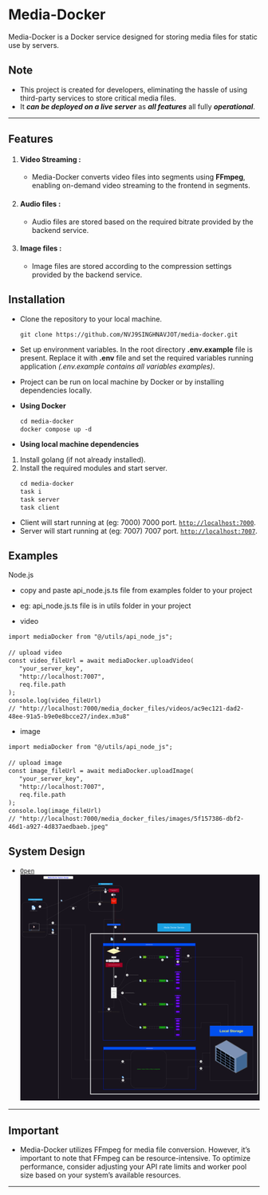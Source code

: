 # Media-Docker

Media-Docker is a Docker service designed for storing media files for static use by servers.

## Note

- This project is created for developers, eliminating the hassle of using third-party services to store critical media files.
- It **_can be deployed on a live server_** as **_all features_** all fully **_operational_**.

---

## Features

1. #### Video Streaming :

   - Media-Docker converts video files into segments using **FFmpeg**, enabling on-demand video streaming to the frontend in segments.

2. #### Audio files :

   - Audio files are stored based on the required bitrate provided by the backend service.

3. #### Image files :

   - Image files are stored according to the compression settings provided by the backend service.

## Installation

- Clone the repository to your local machine.
  ```
  git clone https://github.com/NVJ9SINGHNAVJOT/media-docker.git
  ```
- Set up environment variables.
  In the root directory **.env.example** file is present. Replace it with **.env** file and set the required variables running application _(.env.example contains all variables examples)_.
- Project can be run on local machine by Docker or by installing dependencies locally.
- **Using Docker**

  ```
  cd media-docker
  docker compose up -d
  ```

- **Using local machine dependencies**

1. Install golang (if not already installed).
2. Install the required modules and start server.
   ```
   cd media-docker
   task i
   task server
   task client
   ```

- Client will start running at (eg: 7000) 7000 port. [`http://localhost:7000`](http://localhost:7000).
- Server will start running at (eg: 7007) 7007 port. [`http://localhost:7007`](http://localhost:7007).

## Examples

Node.js
   - copy and paste api_node.js.ts file from examples folder to your project
   - eg: api_node.js.ts file is in utils folder in your project

   - video
   ```
   import mediaDocker from "@/utils/api_node_js";

   // upload video
   const video_fileUrl = await mediaDocker.uploadVideo(
      "your_server_key",
      "http://localhost:7007",
      req.file.path
   );
   console.log(video_fileUrl)
   // "http://localhost:7000/media_docker_files/videos/ac9ec121-dad2-48ee-91a5-b9e0e8bcce27/index.m3u8"
   ```

   - image
   ```
   import mediaDocker from "@/utils/api_node_js";

   // upload image
   const image_fileUrl = await mediaDocker.uploadImage(
      "your_server_key",
      "http://localhost:7007",
      req.file.path
   );
   console.log(image_fileUrl)
   // "http://localhost:7000/media_docker_files/images/5f157386-dbf2-46d1-a927-4d837aedbaeb.jpeg"
   ```

## System Design

- [`Open`](https://raw.githubusercontent.com/NVJ9SINGHNAVJOT/media-docker/5fcca46631e9e69bc2f89f0097d55ec4e32561a1/Media-Docker-System-Design.svg)
![Media-Docker-System-Design](https://raw.githubusercontent.com/NVJ9SINGHNAVJOT/media-docker/5fcca46631e9e69bc2f89f0097d55ec4e32561a1/Media-Docker-System-Design.svg)

---

## Important

- Media-Docker utilizes FFmpeg for media file conversion. However, it’s important to note that FFmpeg can be resource-intensive. To optimize performance, consider adjusting your API rate limits and worker pool size based on your system’s available resources.

---


 
